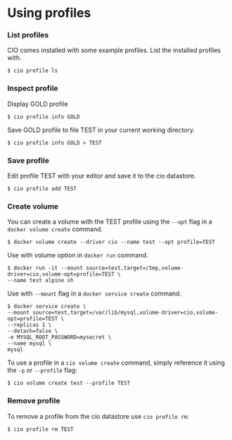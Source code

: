 # Using profiles

<h3>List profiles</h3>

CIO comes installed with some example profiles. List the installed profiles with.
```
$ cio profile ls
```

<h3>Inspect profile</h3>

Display GOLD profile
```
$ cio profile info GOLD
```

Save GOLD profile to file TEST in your current working directory.
```
$ cio profile info GOLD > TEST
```

<h3>Save profile</h3>

Edit profile TEST with your editor and save it to the cio datastore.
```
$ cio profile add TEST
```

<h3>Create volume</h3>

You can create a volume with the TEST profile using the `--opt` flag in a `docker volume create` command.
```
$ docker volume create --driver cio --name test --opt profile=TEST
```
Use with volume option in `docker run` command.
```
$ docker run -it --mount source=test,target=/tmp,volume-driver=cio,volume-opt=profile=TEST \
--name test alpine sh
```
Use with `--mount` flag in a `docker service create` command.
```
$ docker service create \
--mount source=test,target=/var/lib/mysql,volume-driver=cio,volume-opt=profile=TEST \
--replicas 1 \
--detach=false \
-e MYSQL_ROOT_PASSWORD=mysecret \
--name mysql \
mysql
```
To use a profile in a `cio volume create` command, simply reference it using the `-p` or `--profile` flag:
```
$ cio volume create test --profile TEST
```

<h3>Remove profile</h3>

To remove a profile from the cio datastore use `cio profile rm`:

```
$ cio profile rm TEST
```
